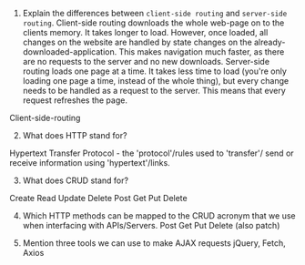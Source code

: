 1.  Explain the differences between `client-side routing` and `server-side routing`.
Client-side routing downloads the whole web-page on to the clients memory. It takes longer to load. However, once loaded, all changes on the website are handled by state changes on the already-downloaded-application. This makes navigation much faster, as there are no requests to the server and no new downloads.
Server-side routing loads one page at a time. It takes less time to load (you're only loading one page a time, instead of the whole thing), but every change needs to be handled as a request to the server. This means that every request refreshes the page.

  Client-side-routing

2.  What does HTTP stand for?

  Hypertext Transfer Protocol - the 'protocol'/rules used to 'transfer'/
  send or receive information using 'hypertext'/links.

3.  What does CRUD stand for?

  Create Read Update Delete
  Post   Get  Put    Delete

4.  Which HTTP methods can be mapped to the CRUD acronym that we use when interfacing with APIs/Servers.
Post   Get  Put    Delete
(also patch)

5.  Mention three tools we can use to make AJAX requests
jQuery, Fetch, Axios
